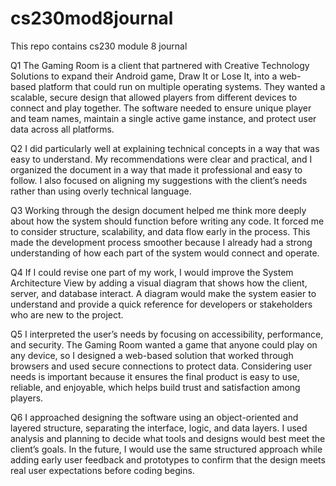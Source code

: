 # cs230mod8journal
This repo contains cs230 module 8 journal

Q1
The Gaming Room is a client that partnered with Creative Technology Solutions to expand their Android game, Draw It or Lose It, into a web-based platform that could run on multiple operating systems.
They wanted a scalable, secure design that allowed players from different devices to connect and play together. The software needed to ensure unique player and team names, maintain a single active game instance, and protect user data across all platforms.

Q2
I did particularly well at explaining technical concepts in a way that was easy to understand. My recommendations were clear and practical, and I organized the document in a way that made it professional and easy to follow. I also focused on aligning my suggestions with the client’s needs rather than using overly technical language.

Q3
Working through the design document helped me think more deeply about how the system should function before writing any code. 
It forced me to consider structure, scalability, and data flow early in the process. This made the development process smoother because I already had a strong understanding of how each part of the system would connect and operate.

Q4
If I could revise one part of my work, I would improve the System Architecture View by adding a visual diagram that shows how the client, server, and database interact. A diagram would make the system easier to understand and provide a quick reference for developers or stakeholders who are new to the project.

Q5
I interpreted the user’s needs by focusing on accessibility, performance, and security. The Gaming Room wanted a game that anyone could play on any device, so I designed a web-based solution that worked through browsers and used secure connections to protect data. 
Considering user needs is important because it ensures the final product is easy to use, reliable, and enjoyable, which helps build trust and satisfaction among players.

Q6
I approached designing the software using an object-oriented and layered structure, separating the interface, logic, and data layers. I used analysis and planning to decide what tools and designs would best meet the client’s goals. In the future, I would use the same structured approach while adding early user feedback and prototypes to confirm that the design meets real user expectations before coding begins.
